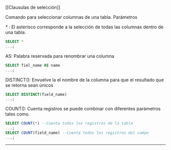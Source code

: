 [[Clausulas de selección]]

Comando para seleccionar columnas de una tabla.
Parámetros

_*_   : El asterisco corresponde a la selección de todas las columnas dentro de una tabla.
```sql
SELECT *
...;
```

AS: Palabra reservada para renombrar una columna
```sql
SELECT fiel_name AS name
...;
```

DISTINCT(): Envuelve la el nombre de la columna para que el resultado que se retorna sean únicos
```sql
SELECT DISTINCT(field_name)
...;
```

COUNT(): Cuenta registros se puede combinar con diferentes parámetros tales como.
```sql
SELECT COUNT(*) --Cuenta todos los registros de la tabla
...;
SELECT COUNT(field_name) --Cuenta todos los registros del campo
...;
```

---
